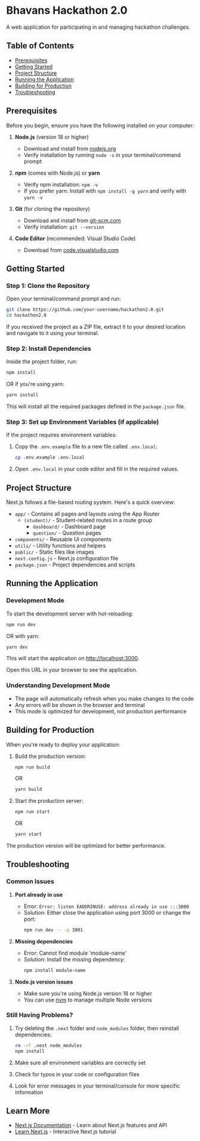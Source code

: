 # Bhavans Hackathon 2.0

A web application for participating in and managing hackathon challenges.

## Table of Contents

- [Prerequisites](#prerequisites)
- [Getting Started](#getting-started)
- [Project Structure](#project-structure)
- [Running the Application](#running-the-application)
- [Building for Production](#building-for-production)
- [Troubleshooting](#troubleshooting)

## Prerequisites

Before you begin, ensure you have the following installed on your computer:

1. **Node.js** (version 18 or higher)
   - Download and install from [nodejs.org](https://nodejs.org/)
   - Verify installation by running `node -v` in your terminal/command prompt

2. **npm** (comes with Node.js) or **yarn**
   - Verify npm installation: `npm -v`
   - If you prefer yarn: Install with `npm install -g yarn` and verify with `yarn -v`

3. **Git** (for cloning the repository)
   - Download and install from [git-scm.com](https://git-scm.com/)
   - Verify installation: `git --version`

4. **Code Editor** (recommended: Visual Studio Code)
   - Download from [code.visualstudio.com](https://code.visualstudio.com/)

## Getting Started

### Step 1: Clone the Repository

Open your terminal/command prompt and run:

```bash
git clone https://github.com/your-username/hackathon2.0.git
cd hackathon2.0
```

If you received the project as a ZIP file, extract it to your desired location and navigate to it using your terminal.

### Step 2: Install Dependencies

Inside the project folder, run:

```bash
npm install
```

OR if you're using yarn:

```bash
yarn install
```

This will install all the required packages defined in the `package.json` file.

### Step 3: Set up Environment Variables (if applicable)

If the project requires environment variables:

1. Copy the `.env.example` file to a new file called `.env.local`:
   ```bash
   cp .env.example .env.local
   ```
   
2. Open `.env.local` in your code editor and fill in the required values.

## Project Structure

Next.js follows a file-based routing system. Here's a quick overview:

- `app/` - Contains all pages and layouts using the App Router
  - `(student)/` - Student-related routes in a route group
    - `dashboard/` - Dashboard page
    - `question/` - Question pages
- `components/` - Reusable UI components
- `utils/` - Utility functions and helpers
- `public/` - Static files like images
- `next.config.js` - Next.js configuration file
- `package.json` - Project dependencies and scripts

## Running the Application

### Development Mode

To start the development server with hot-reloading:

```bash
npm run dev
```

OR with yarn:

```bash
yarn dev
```

This will start the application on [http://localhost:3000](http://localhost:3000).

Open this URL in your browser to see the application.

### Understanding Development Mode

- The page will automatically refresh when you make changes to the code
- Any errors will be shown in the browser and terminal
- This mode is optimized for development, not production performance

## Building for Production

When you're ready to deploy your application:

1. Build the production version:
   ```bash
   npm run build
   ```
   OR
   ```bash
   yarn build
   ```

2. Start the production server:
   ```bash
   npm run start
   ```
   OR
   ```bash
   yarn start
   ```

The production version will be optimized for better performance.

## Troubleshooting

### Common Issues

1. **Port already in use**
   - Error: `Error: listen EADDRINUSE: address already in use :::3000`
   - Solution: Either close the application using port 3000 or change the port:
     ```bash
     npm run dev -- -p 3001
     ```

2. **Missing dependencies**
   - Error: Cannot find module 'module-name'
   - Solution: Install the missing dependency:
     ```bash
     npm install module-name
     ```

3. **Node.js version issues**
   - Make sure you're using Node.js version 18 or higher
   - You can use [nvm](https://github.com/nvm-sh/nvm) to manage multiple Node versions

### Still Having Problems?

1. Try deleting the `.next` folder and `node_modules` folder, then reinstall dependencies:
   ```bash
   rm -rf .next node_modules
   npm install
   ```

2. Make sure all environment variables are correctly set

3. Check for typos in your code or configuration files

4. Look for error messages in your terminal/console for more specific information

## Learn More

- [Next.js Documentation](https://nextjs.org/docs) - Learn about Next.js features and API
- [Learn Next.js](https://nextjs.org/learn) - Interactive Next.js tutorial
